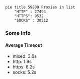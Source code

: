 
```mermaid
pie title 59809 Proxies in list
    "HTTP" : 27494
    "HTTPS": 9532
    "SOCKS" : 30512
```

### Some Info
#### Average Timeout

- mixed: 3.6s
- http: 1.9s
- https: 8.2s
- socks: 5.2s